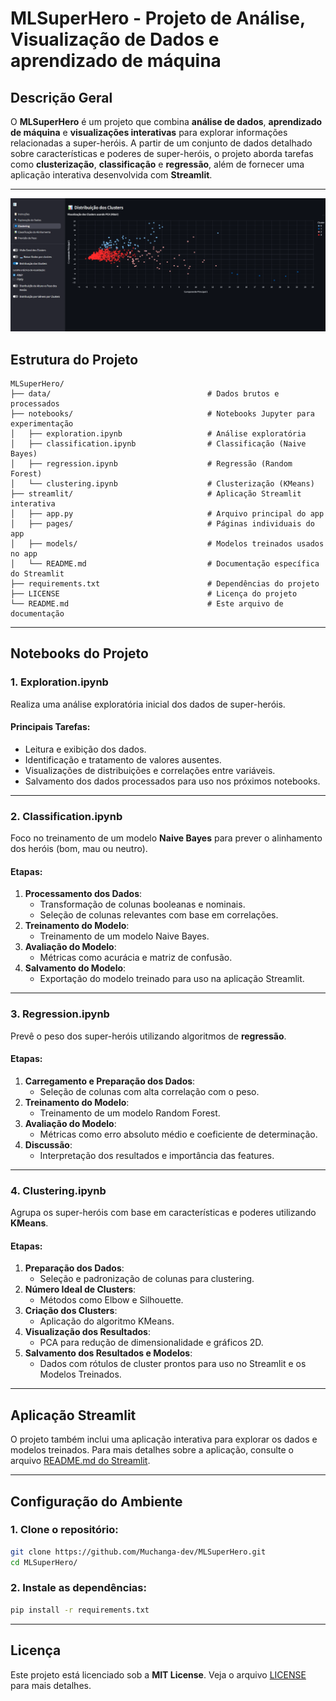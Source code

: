 # MLSuperHero - Projeto de Análise, Visualização de Dados e aprendizado de máquina

## Descrição Geral
O **MLSuperHero** é um projeto que combina **análise de dados**, **aprendizado de máquina** e **visualizações interativas** para explorar informações relacionadas a super-heróis. A partir de um conjunto de dados detalhado sobre características e poderes de super-heróis, o projeto aborda tarefas como **clusterização**, **classificação** e **regressão**, além de fornecer uma aplicação interativa desenvolvida com **Streamlit**.

---
![Imagem](streamlit/assets/image.png)
## Estrutura do Projeto

```
MLSuperHero/
├── data/                                   # Dados brutos e processados
├── notebooks/                              # Notebooks Jupyter para experimentação
│   ├── exploration.ipynb                   # Análise exploratória
│   ├── classification.ipynb                # Classificação (Naive Bayes)
│   ├── regression.ipynb                    # Regressão (Random Forest)
│   └── clustering.ipynb                    # Clusterização (KMeans)
├── streamlit/                              # Aplicação Streamlit interativa
│   ├── app.py                              # Arquivo principal do app
│   ├── pages/                              # Páginas individuais do app
│   ├── models/                             # Modelos treinados usados no app
│   └── README.md                           # Documentação específica do Streamlit
├── requirements.txt                        # Dependências do projeto
├── LICENSE                                 # Licença do projeto
└── README.md                               # Este arquivo de documentação
```

---

## Notebooks do Projeto

### **1. Exploration.ipynb**
Realiza uma análise exploratória inicial dos dados de super-heróis.

#### Principais Tarefas:
- Leitura e exibição dos dados.
- Identificação e tratamento de valores ausentes.
- Visualizações de distribuições e correlações entre variáveis.
- Salvamento dos dados processados para uso nos próximos notebooks.

---

### **2. Classification.ipynb**
Foco no treinamento de um modelo **Naive Bayes** para prever o alinhamento dos heróis (bom, mau ou neutro).

#### Etapas:
1. **Processamento dos Dados**:
   - Transformação de colunas booleanas e nominais.
   - Seleção de colunas relevantes com base em correlações.
2. **Treinamento do Modelo**:
   - Treinamento de um modelo Naive Bayes.
3. **Avaliação do Modelo**:
   - Métricas como acurácia e matriz de confusão.
4. **Salvamento do Modelo**:
   - Exportação do modelo treinado para uso na aplicação Streamlit.

---

### **3. Regression.ipynb**
Prevê o peso dos super-heróis utilizando algoritmos de **regressão**.

#### Etapas:
1. **Carregamento e Preparação dos Dados**:
   - Seleção de colunas com alta correlação com o peso.
2. **Treinamento do Modelo**:
   - Treinamento de um modelo Random Forest.
3. **Avaliação do Modelo**:
   - Métricas como erro absoluto médio e coeficiente de determinação.
4. **Discussão**:
   - Interpretação dos resultados e importância das features.

---

### **4. Clustering.ipynb**
Agrupa os super-heróis com base em características e poderes utilizando **KMeans**.

#### Etapas:
1. **Preparação dos Dados**:
   - Seleção e padronização de colunas para clustering.
2. **Número Ideal de Clusters**:
   - Métodos como Elbow e Silhouette.
3. **Criação dos Clusters**:
   - Aplicação do algoritmo KMeans.
4. **Visualização dos Resultados**:
   - PCA para redução de dimensionalidade e gráficos 2D.
5. **Salvamento dos Resultados e Modelos**:
   - Dados com rótulos de cluster prontos para uso no Streamlit e os Modelos Treinados.

---

## Aplicação Streamlit

O projeto também inclui uma aplicação interativa para explorar os dados e modelos treinados. Para mais detalhes sobre a aplicação, consulte o arquivo [README.md do Streamlit](streamlit/README.md).

---

## Configuração do Ambiente

### 1. Clone o repositório:
```bash
git clone https://github.com/Muchanga-dev/MLSuperHero.git
cd MLSuperHero/
```

### 2. Instale as dependências:
```bash
pip install -r requirements.txt
```

---

## Licença

Este projeto está licenciado sob a **MIT License**. Veja o arquivo [LICENSE](LICENSE) para mais detalhes.
